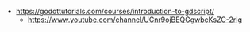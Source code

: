 - https://godottutorials.com/courses/introduction-to-gdscript/
  - https://www.youtube.com/channel/UCnr9ojBEQGgwbcKsZC-2rIg 
